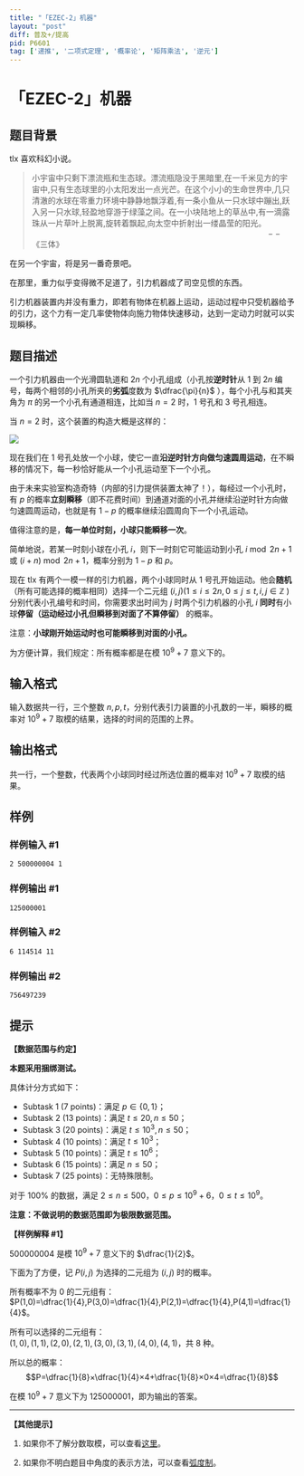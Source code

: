 ```yaml
---
title: "「EZEC-2」机器"
layout: "post"
diff: 普及+/提高
pid: P6601
tag: ['递推', '二项式定理', '概率论', '矩阵乘法', '逆元']
---
```

# 「EZEC-2」机器
## 题目背景

tlx 喜欢科幻小说。   

>小宇宙中只剩下漂流瓶和生态球。漂流瓶隐没于黑暗里,在一千米见方的宇宙中,只有生态球里的小太阳发出一点光芒。在这个小小的生命世界中,几只清澈的水球在零重力环境中静静地飘浮着,有一条小鱼从一只水球中蹦出,跃入另一只水球,轻盈地穿游于绿藻之间。在一小块陆地上的草丛中,有一滴露珠从一片草叶上脱离,旋转着飘起,向太空中折射出一缕晶莹的阳光。    
>$\qquad \qquad \qquad \qquad \qquad \qquad \qquad\qquad\qquad\qquad\qquad\qquad\qquad --$《三体》    

在另一个宇宙，将是另一番奇景吧。    

在那里，重力似乎变得微不足道了，引力机器成了司空见惯的东西。

引力机器装置内并没有重力，即若有物体在机器上运动，运动过程中只受机器给予的引力，这个力有一定几率使物体向施力物体快速移动，达到一定动力时就可以实现瞬移。


## 题目描述

一个引力机器由一个光滑圆轨道和 $2n$ 个小孔组成（小孔按**逆时针**从 $1$ 到 $2n$ 编号，每两个相邻的小孔所夹的**劣弧**度数为 $\dfrac{\pi}{n}$ ），每个小孔与和其夹角为 $\pi$ 的另一个小孔有通道相连，比如当 $n=2$ 时，$1$ 号孔和 $3$ 号孔相连。

当 $n=2$ 时，这个装置的构造大概是这样的：
 
 ![](https://cdn.luogu.com.cn/upload/image_hosting/el8alxde.png) 
 
现在我们在 $1$ 号孔处放一个小球，使它一直**沿逆时针方向做匀速圆周运动**，在不瞬移的情况下，每一秒恰好能从一个小孔运动至下一个小孔。

由于未来实验室构造奇特（内部的引力提供装置太神了！），每经过一个小孔时，有 $p$ 的概率**立刻瞬移**（即不花费时间）到通道对面的小孔并继续沿逆时针方向做匀速圆周运动，也就是有 $1-p$ 的概率继续沿圆周向下一个小孔运动。

值得注意的是，**每一单位时刻，小球只能瞬移一次**。  

简单地说，若某一时刻小球在小孔 $i$，则下一时刻它可能运动到小孔 $i \bmod 2n + 1$ 或 $(i + n) \bmod 2n + 1$，概率分别为 $1-p$ 和 $p$。

现在 tlx 有两个一模一样的引力机器，两个小球同时从 $1$ 号孔开始运动。他会**随机**（所有可能选择的概率相同）选择一个二元组 $(i,j)( 1\leqslant i\leqslant 2n,0\leqslant j\leqslant t,i,j\in \mathbb Z$ ) 分别代表小孔编号和时间，你需要求出时间为 $j$ 时两个引力机器的小孔 $i$ **同时**有小球**停留（运动经过小孔但瞬移到对面了不算停留）** 的概率。

注意：**小球刚开始运动时也可能瞬移到对面的小孔。**   

为方便计算，我们规定：所有概率都是在模 $10^9+7$ 意义下的。      
## 输入格式

输入数据共一行，三个整数 $n,p,t$，分别代表引力装置的小孔数的一半，瞬移的概率对 $10^9+7$ 取模的结果，选择的时间的范围的上界。
## 输出格式

共一行，一个整数，代表两个小球同时经过所选位置的概率对 $10^9+7$ 取模的结果。
## 样例

### 样例输入 #1
```
2 500000004 1
```
### 样例输出 #1
```
125000001
```
### 样例输入 #2
```
6 114514 11
```
### 样例输出 #2
```
756497239
```
## 提示

**【数据范围与约定】** 

**本题采用捆绑测试。**    

具体计分方式如下：   

- Subtask $1$ ($7$ points)：满足 $p\in \{0,1\}$；  
- Subtask $2$ ($13$ points)：满足 $t\leqslant 20,n\leqslant50$；  
- Subtask $3$ ($20$ points)：满足 $t\leqslant 10^3,n\leqslant50$；  
- Subtask $4$ ($10$ points)：满足 $t\leqslant 10^3$；  
- Subtask $5$ ($10$ points)：满足 $t\leqslant 10^6$；
- Subtask $6$ ($15$ points)：满足 $n\leqslant50$；
- Subtask $7$ ($25$ points)：无特殊限制。


对于 $100\%$ 的数据，满足 $2\leqslant n\leqslant 500$，$0\leqslant p\leqslant 10^9+6$，$0\leqslant t \leqslant 10^9$。  

**注意：不做说明的数据范围即为极限数据范围。**

**【样例解释 #1】**  

$500000004$ 是模 $10^9+7$ 意义下的 $\dfrac{1}{2}$。 

下面为了方便，记 $P(i,j)$ 为选择的二元组为 $(i,j)$ 时的概率。    

所有概率不为 $0$ 的二元组有：   
$P(1,0)=\dfrac{1}{4},P(3,0)=\dfrac{1}{4},P(2,1)=\dfrac{1}{4},P(4,1)=\dfrac{1}{4}$。    

所有可以选择的二元组有：   
$(1,0),(1,1),(2,0),(2,1),(3,0),(3,1),(4,0),(4,1)$，共 $8$ 种。    

所以总的概率：  
$$P=\dfrac{1}{8}×\dfrac{1}{4}×4+\dfrac{1}{8}×0×4=\dfrac{1}{8}$$

在模 $10^9+7$ 意义下为 $125000001$，即为输出的答案。

------------

**【其他提示】**

1. 如果你不了解分数取模，可以查看[这里](https://www.luogu.com.cn/problem/P2613)。  

2. 如果你不明白题目中角度的表示方法，可以查看[弧度制](https://baike.baidu.com/item/弧度制/3315973?fr=aladdin)。



